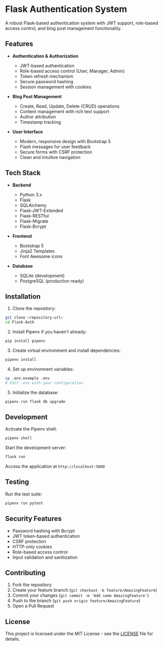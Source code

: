 # Flask Authentication System

A robust Flask-based authentication system with JWT support, role-based access control, and blog post management functionality.

## Features

- **Authentication & Authorization**
  - JWT-based authentication
  - Role-based access control (User, Manager, Admin)
  - Token refresh mechanism
  - Secure password hashing
  - Session management with cookies

- **Blog Post Management**
  - Create, Read, Update, Delete (CRUD) operations
  - Content management with rich text support
  - Author attribution
  - Timestamp tracking

- **User Interface**
  - Modern, responsive design with Bootstrap 5
  - Flash messages for user feedback
  - Secure forms with CSRF protection
  - Clean and intuitive navigation

## Tech Stack

- **Backend**
  - Python 3.x
  - Flask
  - SQLAlchemy
  - Flask-JWT-Extended
  - Flask-RESTful
  - Flask-Migrate
  - Flask-Bcrypt

- **Frontend**
  - Bootstrap 5
  - Jinja2 Templates
  - Font Awesome icons

- **Database**
  - SQLite (development)
  - PostgreSQL (production ready)

## Installation

1. Clone the repository:
```bash
git clone <repository-url>
cd Flask-Auth
```

2. Install Pipenv if you haven't already:
```bash
pip install pipenv
```

3. Create virtual environment and install dependencies:
```bash
pipenv install
```

4. Set up environment variables:
```bash
cp .env.example .env
# Edit .env with your configuration
```

5. Initialize the database:
```bash
pipenv run flask db upgrade
```

## Development

Activate the Pipenv shell:
```bash
pipenv shell
```

Start the development server:
```bash
flask run
```

Access the application at `http://localhost:5000`

## Testing

Run the test suite:
```bash
pipenv run pytest
```

## Security Features

- Password hashing with Bcrypt
- JWT token-based authentication
- CSRF protection
- HTTP-only cookies
- Role-based access control
- Input validation and sanitization

## Contributing

1. Fork the repository
2. Create your feature branch (`git checkout -b feature/AmazingFeature`)
3. Commit your changes (`git commit -m 'Add some AmazingFeature'`)
4. Push to the branch (`git push origin feature/AmazingFeature`)
5. Open a Pull Request

## License

This project is licensed under the MIT License - see the [LICENSE](LICENSE) file for details.